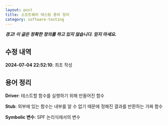 ```yaml
---
layout: post
title: 소프트웨어 테스팅 용어 정리
category: software-testing
---
```


__*경고! 이 글은 정확한 정의를 하고 있지 않습니다. 믿지 마세요.*__

## 수정 내역
**2024-07-04 22:52:10**: 최초 작성

## 용어 정리

**Driver**: 테스트할 함수를 실행하기 위해 만들어진 함수

**Stub**: 외부에 있는 함수는 내부를 알 수 없기 때문에 정해진 결과를 반환하는 가짜 함수

**Symbolic 변수**: SPF 논리식에서의 변수